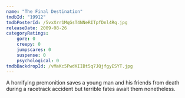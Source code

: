 ```yaml
---
name: "The Final Destination"
tmdbId: "19912"
tmdbPosterId: /5vxXrr1MqGsT4NNeRITpfDnl4Rq.jpg
releaseDate: 2009-08-26
categoryRatings:
    gore: 0
    creepy: 0
    jumpscares: 0
    suspense: 0
    psychological: 0
tmdbBackdropId: /vMaKc5PwdKIIBt5q7JQjfgyESYT.jpg
---
```

A horrifying premonition saves a young man and his friends from death during a racetrack accident but terrible fates await them nonetheless.
